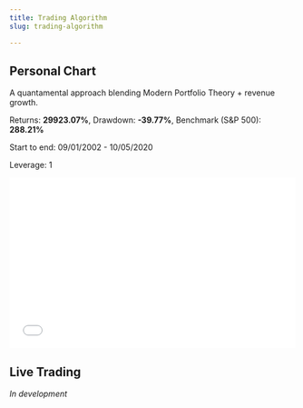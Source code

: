 ```yaml
---
title: Trading Algorithm
slug: trading-algorithm

---
```

## Personal Chart

A quantamental approach blending Modern Portfolio Theory + revenue growth.

Returns: **29923.07%**, Drawdown: **-39.77%**, Benchmark (S&P 500): **288.21%**

Start to end: 09/01/2002 - 10/05/2020

Leverage: 1

<iframe width="100%" height="300px" frameborder="0" scrolling="no" src="//plotly.com/\~ayako0/83.embed?link=false&modebar=false&logo=false"></iframe>

## Live Trading

_In development_